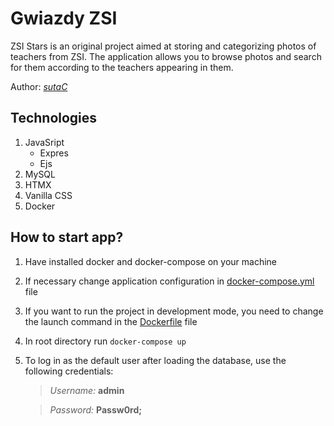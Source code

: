 # Gwiazdy ZSI

ZSI Stars is an original project aimed at storing and categorizing photos of teachers from ZSI. The application allows you to browse photos and search for them according to the teachers appearing in them.

Author: [_sutaC_](https://github.com/sutaC)

## Technologies

1. JavaSript
    - Expres
    - Ejs
2. MySQL
3. HTMX
4. Vanilla CSS
5. Docker

## How to start app?

1. Have installed docker and docker-compose on your machine

2. If necessary change application configuration in [docker-compose.yml](/docker-compose.yml) file

3. If you want to run the project in development mode, you need to change the launch command in the [Dockerfile](/Dockerfile) file

4. In root directory run `docker-compose up`

5. To log in as the default user after loading the database, use the following credentials:

    > _Username:_ **admin**

    > _Password:_ **Passw0rd;**

